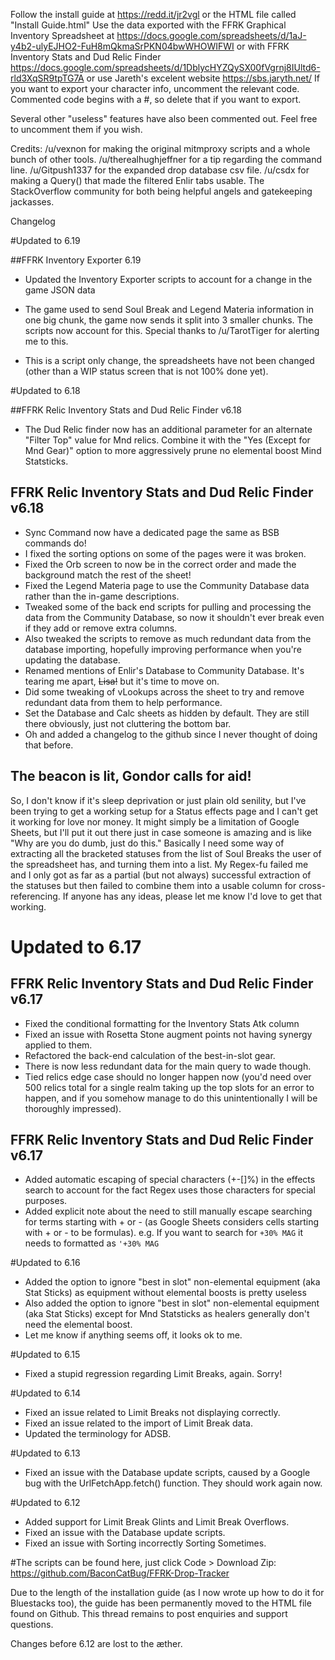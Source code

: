 Follow the install guide at https://redd.it/jr2vgl or the HTML file called "Install Guide.html"
Use the data exported with the FFRK Graphical Inventory Spreadsheet at https://docs.google.com/spreadsheets/d/1aJ-y4b2-ulyEJHO2-FuH8mQkmaSrPKN04bwWHOWIFWI
or with FFRK Inventory Stats and Dud Relic Finder https://docs.google.com/spreadsheets/d/1DblycHYZQySX00fVgrnj8IUltd6-rld3XqSR9tpTG7A
or use Jareth's excelent website https://sbs.jaryth.net/
If you want to export your character info, uncomment the relevant code. Commented code begins with a #, so delete that if you want to export.

Several other "useless" features have also been commented out. Feel free to uncomment them if you wish. 

Credits:
/u/vexnon for making the original mitmproxy scripts and a whole bunch of other tools.
/u/therealhughjeffner for a tip regarding the command line.
/u/Gitpush1337 for the expanded drop database csv file.
/u/csdx for making a Query() that made the filtered Enlir tabs usable.
The StackOverflow community for both being helpful angels and gatekeeping jackasses.

Changelog

#Updated to 6.19

##FFRK Inventory Exporter 6.19

* Updated the Inventory Exporter scripts to account for a change in the game JSON data

* The game used to send Soul Break and Legend Materia information in one big chunk, the game now sends it split into 3 smaller chunks. The scripts now account for this. Special thanks to /u/TarotTiger for alerting me to this.

* This is a script only change, the spreadsheets have not been changed (other than a WIP status screen that is not 100% done yet).

#Updated to 6.18

##FFRK Relic Inventory Stats and Dud Relic Finder v6.18

* The Dud Relic finder now has an additional parameter for an alternate "Filter Top" value for Mnd relics. Combine it with the "Yes (Except for Mnd Gear)" option to more aggressively prune no elemental boost Mind Statsticks.

## FFRK Relic Inventory Stats and Dud Relic Finder v6.18

* Sync Command now have a dedicated page the same as BSB commands do!
* I fixed the sorting options on some of the pages were it was broken.
* Fixed the Orb screen to now be in the correct order and made the background match the rest of the sheet!
* Fixed the Legend Materia page to use the Community Database data rather than the in-game descriptions.
* Tweaked some of the back end scripts for pulling and processing the data from the Community Database, so now it shouldn't ever break even if they add or remove extra columns.  
* Also tweaked the scripts to remove as much redundant data from the database importing, hopefully improving performance when you're updating the database.
* Renamed mentions of Enlir's Database to Community Database. It's tearing me apart, ~~Lisa!~~ but it's time to move on.
* Did some tweaking of vLookups across the sheet to try and remove redundant data from them to help performance.
* Set the Database and Calc sheets as hidden by default. They are still there obviously, just not cluttering the bottom bar.
* Oh and added a changelog to the github since I never thought of doing that before.

## The beacon is lit, Gondor calls for aid!

So, I don't know if it's sleep deprivation or just plain old senility, but I've been trying to get a working setup for a Status effects page and I can't get it working for love nor money. It might simply be a limitation of Google Sheets, but I'll put it out there just in case someone is amazing and is like "Why are you do dumb, just do this." Basically I need some way of extracting all the bracketed statuses from the list of Soul Breaks the user of the spreadsheet has, and turning them into a list. My Regex-fu failed me and I only got as far as a partial (but not always) successful extraction of the statuses but then failed to combine them into a usable column for cross-referencing. If anyone has any ideas, please let me know I'd love to get that working.


# Updated to 6.17
## FFRK Relic Inventory Stats and Dud Relic Finder v6.17								
* Fixed the conditional formatting for the Inventory Stats Atk column
* Fixed an issue with Rosetta Stone augment points not having synergy applied to them.
* Refactored the back-end calculation of the best-in-slot gear. 
 * There is now less redundant data for the main query to wade though.
 * Tied relics edge case should no longer happen now (you'd need over 500 relics total for a single realm taking up the top slots for an error to happen, and if you somehow manage to do this unintentionally I will be thoroughly impressed).

## FFRK Relic Inventory Stats and Dud Relic Finder v6.17	
* Added automatic escaping of special characters (+-[]%) in the effects search to account for the fact Regex uses those characters for special purposes.
* Added explicit note about the need to still manually escape searching for terms starting with + or - (as Google Sheets considers cells starting with + or - to be formulas). e.g. If you want to search for `+30% MAG` it needs to formatted as `'+30% MAG`

#Updated to 6.16
* Added the option to ignore "best in slot" non-elemental equipment (aka Stat Sticks) as equipment without elemental boosts is pretty useless
* Also added the option to ignore "best in slot" non-elemental equipment (aka Stat Sticks) except for Mnd Statsticks as healers generally don't need the elemental boost.
* Let me know if anything seems off, it looks ok to me.

#Updated to 6.15
* Fixed a stupid regression regarding Limit Breaks, again. Sorry!

#Updated to 6.14
* Fixed an issue related to Limit Breaks not displaying correctly.
* Fixed an issue related to the import of Limit Break data.
* Updated the terminology for ADSB.

#Updated to 6.13
* Fixed an issue with the Database update scripts, caused by a Google bug with the UrlFetchApp.fetch() function. They should work again now.

#Updated to 6.12

* Added support for Limit Break Glints and Limit Break Overflows.
* Fixed an issue with the Database update scripts.
* Fixed an issue with Sorting incorrectly Sorting Sometimes.

#The scripts can be found here, just click Code > Download Zip: https://github.com/BaconCatBug/FFRK-Drop-Tracker

Due to the length of the installation guide (as I now wrote up how to do it for Bluestacks too), the guide has been permanently moved to the HTML file found on Github. This thread remains to post enquiries and support questions.

Changes before 6.12 are lost to the æther.